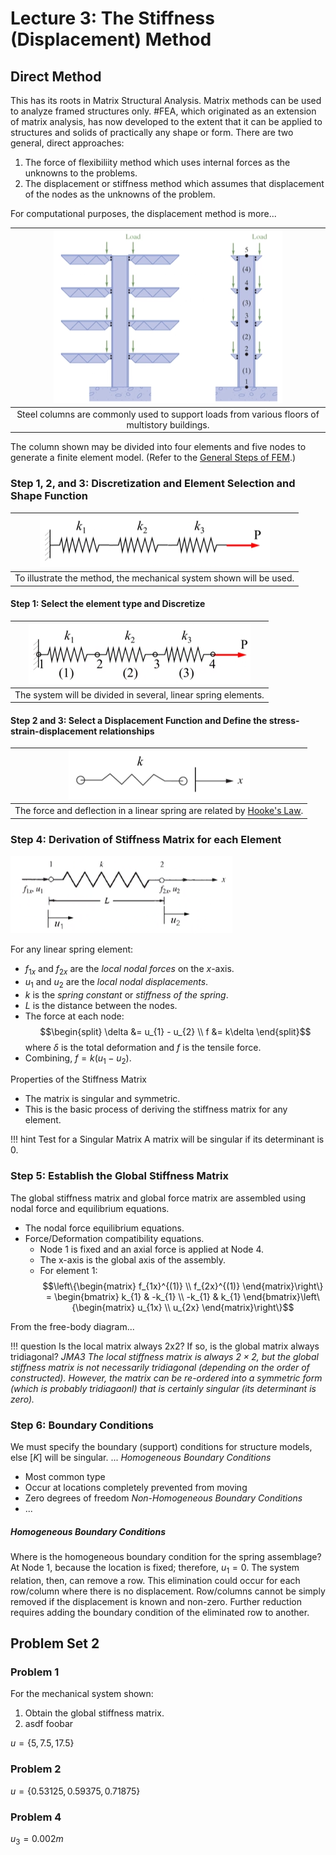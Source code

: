 <!-- 20230124T08:14 -->
# Lecture 3: The Stiffness (Displacement) Method
## Direct Method
This has its roots in Matrix Structural Analysis.
Matrix methods can be used to analyze framed structures only.
#FEA, which originated as an extension of matrix analysis, has now developed to the extent that it can be applied to structures and solids of practically any shape or form.
There are two general, direct approaches:
1. The force of flexibiliity method which uses internal forces as the unknowns to the problems.
2. The displacement or stiffness method which assumes that displacement of the nodes as the unknowns of the problem.

For computational purposes, the displacement method is more...

| ![](../../../attachments/lecture-3-the-stiffness-displacement-method/example_of_axial_loading_230124_132228_EST.png) |
|:--:|
| Steel columns are commonly used to support loads from various floors of multistory buildings. |

The column shown may be divided into four elements and five nodes to generate a finite element model.
(Refer to the [General Steps of FEM](lecture-1-introduction-to-finite-element-analysis.md#general-steps-of-the).)

### Step 1, 2, and 3: Discretization and Element Selection and Shape Function
| ![](../../../attachments/lecture-3-the-stiffness-displacement-method/step_1_2_and_3_discretization_selection_and_shape_function_230124_132709_EST.png) |
|:--:|
| To illustrate the method, the mechanical system shown will be used. |

#### Step 1: Select the element type and Discretize
| ![](../../../attachments/lecture-3-the-stiffness-displacement-method/step_1_select_the_element_type_and_discretize_230124_132828_EST.png) |
|:--:|
| The system will be divided in several, linear spring elements. |

#### Step 2 and 3: Select a Displacement Function and Define the stress-strain-displacement relationships
| ![](../../../attachments/lecture-3-the-stiffness-displacement-method/step_2_and_3_define_stress_strain_230124_133048_EST.png) |
|:--:|
| The force and deflection in a linear spring are related by [Hooke's Law](../engr-727-001-advanced-mechanics-of-materials/hookes-law.md). |

### Step 4: Derivation of Stiffness Matrix for each Element
![](../../../attachments/lecture-3-the-stiffness-displacement-method/step_4_stiffness_matrix_230124_133334_EST.png)

For any linear spring element:
- $f_{1x}$ and $f_{2x}$ are the _local nodal forces_ on the $x$-axis.
- $u_{1}$ and $u_{2}$ are the _local nodal displacements_.
- $k$ is the _spring constant_ or _stiffness of the spring_.
- $L$ is the distance between the nodes.
- The force at each node: $$\begin{split}
\delta &= u_{1} - u_{2} \\
f &= k\delta
\end{split}$$ where $\delta$ is the total deformation and $f$ is the tensile force.
- Combining, $f = k(u_{1} - u_{2})$.

Properties of the Stiffness Matrix
- The matrix is singular and symmetric.
- This is the basic process of deriving the stiffness matrix for any element.

!!! hint Test for a Singular Matrix
    A matrix will be singular if its determinant is 0.

### Step 5: Establish the Global Stiffness Matrix
The global stiffness matrix and global force matrix are assembled using nodal force and equilibrium equations.
- The nodal force equilibrium equations.
- Force/Deformation compatibility equations.
    - Node 1 is fixed and an axial force is applied at Node 4.
    - The x-axis is the global axis of the assembly.
    - For element 1: $$\left\{\begin{matrix}
    f_{1x}^{(1)} \\
    f_{2x}^{(1)}
    \end{matrix}\right\} = \begin{bmatrix}
    k_{1} & -k_{1} \\
    -k_{1} & k_{1}
    \end{bmatrix}\left\{\begin{matrix}
    u_{1x} \\
    u_{2x}
    \end{matrix}\right\}$$

From the free-body diagram...

!!! question Is the local matrix always 2x2? If so, is the global matrix always tridiagonal? <cite> JMA3
    The local stiffness matrix is always $2 \times 2$, but the global stiffness matrix is not necessarily tridiagonal (depending on the order of constructed).
    However, the matrix can be re-ordered into a symmetric form (which is probably tridiagaonl) that is certainly singular (its determinant is zero).

### Step 6: Boundary Conditions
We must specify the boundary (support) conditions for structure models, else $[K]$ will be singular.
...
_Homogeneous Boundary Conditions_
- Most common type
- Occur at locations completely prevented from moving
- Zero degrees of freedom
_Non-Homogeneous Boundary Conditions_
- ...

##### Homogeneous Boundary Conditions
Where is the homogeneous boundary condition for the spring assemblage?
At Node 1, because the location is fixed; therefore, $u_{1} = 0$.
The system relation, then, can remove a row.
This elimination could occur for each row/column where there is no displacement.
Row/columns cannot be simply removed if the displacement is known and non-zero.
Further reduction requires adding the boundary condition of the eliminated row to another.

## Problem Set 2
### Problem 1
For the mechanical system shown:
1. Obtain the global stiffness matrix.
2. asdf
foobar

$u = \{5, 7.5, 17.5\}$

### Problem 2
$u = \{0.53125, 0.59375, 0.71875\}$

### Problem 4
$u_{3} = 0.002 m$